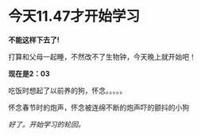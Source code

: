 # 今天11.47才开始学习

**不能这样下去了!**

打算和父母一起睡，不然改不了生物钟，今天晚上就开始吧！

**现在是2：03**

吃饭时想起了以前养的狗，怀念。。。。。

怀念春节时的炮声，怀念被连绵不断的炮声吓的颤抖的小狗

*好了。开始学习的轮回。*


